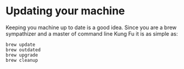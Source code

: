 # Updating your machine

Keeping you machine up to date is a good idea. Since you are a brew sympathizer
and a master of command line Kung Fu it is as simple as:

```
brew update 
brew outdated 
brew upgrade
brew cleanup
```





